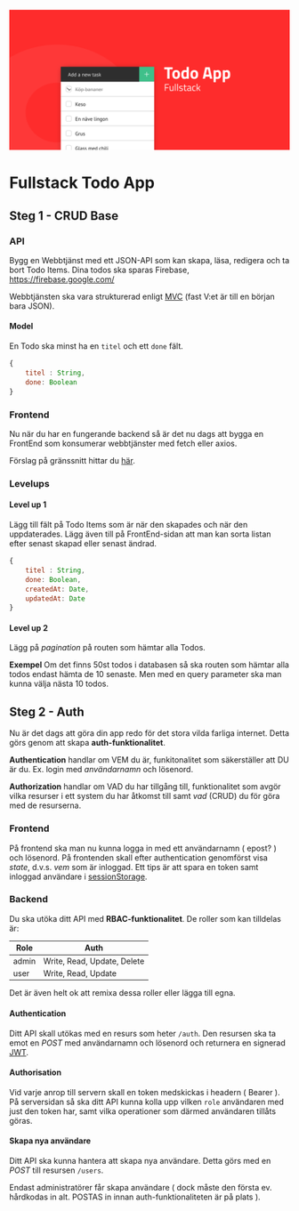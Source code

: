 ![poster](poster.png)

# Fullstack Todo App

## Steg 1 - CRUD Base
### API
Bygg en Webbtjänst med ett JSON-API som kan skapa, läsa, redigera och ta bort Todo Items.
Dina todos ska sparas Firebase, https://firebase.google.com/
 
Webbtjänsten ska vara strukturerad enligt [MVC](https://techterms.com/definition/mvc) (fast V:et är till en början bara JSON).

#### Model
En Todo ska minst ha en `titel` och ett `done` fält.
 
```js
{
    titel : String,
    done: Boolean
}
```

### Frontend
Nu när du har en fungerande backend så är det nu dags att bygga en FrontEnd som konsumerar webbtjänster med fetch eller axios.

Förslag på gränssnitt hittar du [här](https://material.io/design).

### Levelups

#### Level up 1
Lägg till fält på Todo Items som är när den skapades och när den uppdaterades. Lägg även till på FrontEnd-sidan att man kan sorta listan efter senast skapad eller senast ändrad.

```js
{
    titel : String,
    done: Boolean,
    createdAt: Date,
    updatedAt: Date
}
```

#### Level up 2
Lägg på *pagination* på routen som hämtar alla Todos.

**Exempel**
Om det finns 50st todos  i databasen så ska routen som hämtar alla todos endast hämta de 10 senaste. Men med en query parameter ska man kunna välja nästa 10 todos.


## Steg 2 - Auth
Nu är det dags att göra din app redo för det stora vilda farliga internet. Detta görs genom att skapa **auth-funktionalitet**.

**Authentication** handlar om VEM du är, funkitonalitet som säkerställer att DU är du. Ex. login med *användarnamn* och lösenord.

**Authorization** handlar om VAD du har tillgång till, funktionalitet som avgör vilka resurser i ett system du har åtkomst till samt *vad* (CRUD) du för göra med de resurserna.

### Frontend
På frontend ska man nu kunna logga in med ett användarnamn ( epost? ) och lösenord. På frontenden skall efter authentication genomförst visa *state*, d.v.s. *vem* som är inloggad. Ett tips är att spara en token samt inloggad användare i [sessionStorage](https://developer.mozilla.org/en-US/docs/Web/API/Window/sessionStorage).

### Backend
Du ska utöka ditt API med **RBAC-funktionalitet**. De roller som kan tilldelas är:

|Role|Auth|
|---|---|
|admin| Write, Read, Update, Delete |
|user|Write, Read, Update|

Det är även helt ok att remixa dessa roller eller lägga till egna.


#### Authentication
Ditt API skall utökas med en resurs som heter ```/auth```. Den resursen ska ta emot en *POST* med användarnamn och lösenord och returnera en signerad [JWT](https://jwt.io/).

#### Authorisation
Vid varje anrop till servern skall en token medskickas i headern ( Bearer ). På serversidan så ska ditt API kunna kolla upp vilken ```role``` användaren med just den token har, samt vilka operationer som därmed användaren tillåts göras.

#### Skapa nya användare
Ditt API ska kunna hantera att skapa nya användare. Detta görs med en *POST* till resursen ```/users```. 

Endast administratörer får skapa användare ( dock måste den första ev. hårdkodas in alt. POSTAS in innan auth-funktionaliteten är på plats ).